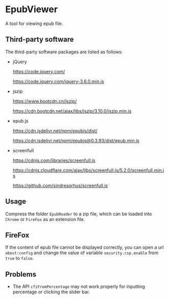 # EpubViewer

A tool for viewing epub file.

## Third-party software

The third-party software packages are listed as follows:

* jQuery

	https://code.jquery.com/

	https://code.jquery.com/jquery-3.6.0.min.js

* jszip

	https://www.bootcdn.cn/jszip/

	https://cdn.bootcdn.net/ajax/libs/jszip/3.10.0/jszip.min.js

* epub.js

	https://cdn.jsdelivr.net/npm/epubjs/dist/

	https://cdn.jsdelivr.net/npm/epubjs@0.3.93/dist/epub.min.js

* screenfull

	https://cdnjs.com/libraries/screenfull.js

	https://cdnjs.cloudflare.com/ajax/libs/screenfull.js/5.2.0/screenfull.min.js

	https://github.com/sindresorhus/screenfull.js

## Usage

Compress the folder `EpubReader` to a zip file,
which can be loaded into `Chrome` or `FireFox` as an extension file.

## FireFox

If the content of epub file cannot be displayed correctly,
you can open a url `about:config` and change the value of variable `security.csp.enable`
from `true` to `false`.

## Problems

* The API `cfiFromPercentage` may not work properly for inputting percentage
or clicking the slider bar.

